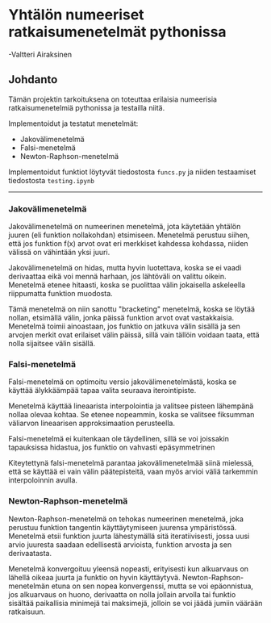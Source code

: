 # Yhtälön numeeriset ratkaisumenetelmät pythonissa

-Valtteri Airaksinen


## Johdanto

Tämän projektin tarkoituksena on toteuttaa erilaisia numeerisia ratkaisumenetelmiä pythonissa ja testailla niitä.

Implementoidut ja testatut menetelmät:

- Jakovälimenetelmä
- Falsi-menetelmä
- Newton-Raphson-menetelmä

Implementoidut funktiot löytyvät tiedostosta `funcs.py` ja niiden testaamiset tiedostosta `testing.ipynb`


---

### Jakovälimenetelmä

Jakovälimenetelmä on numeerinen menetelmä, jota käytetään yhtälön juuren (eli funktion nollakohdan) etsimiseen. Menetelmä perustuu siihen, että jos funktion f(x) arvot ovat eri merkkiset kahdessa kohdassa, niiden välissä on vähintään yksi juuri.

Jakovälimenetelmä on hidas, mutta hyvin luotettava, koska se ei vaadi derivaattaa eikä voi mennä harhaan, jos lähtöväli on valittu oikein. Menetelmä etenee hitaasti, koska se puolittaa välin jokaisella askeleella riippumatta funktion muodosta.

Tämä menetelmä on niin sanottu "bracketing" menetelmä, koska se löytää nollan, etsimällä välin, jonka päissä funktion arvot ovat vastakkaisia. Menetelmä toimii ainoastaan, jos funktio on jatkuva välin sisällä ja sen arvojen merkit ovat erilaiset välin päissä, sillä vain tällöin voidaan taata, että nolla sijaitsee välin sisällä.

### Falsi-menetelmä

Falsi-menetelmä on optimoitu versio jakovälimenetelmästä, koska se käyttää älykkäämpää tapaa valita seuraava iterointipiste.

Menetelmä käyttää lineaarista interpolointia ja valitsee pisteen lähempänä nollaa olevaa kohtaa. Se etenee nopeammin, koska se valitsee fiksumman väliarvon lineaarisen approksimaation perusteella.

Falsi-menetelmä ei kuitenkaan ole täydellinen, sillä se voi joissakin tapauksissa hidastua, jos funktio on vahvasti epäsymmetrinen

Kiteytettynä falsi-menetelmä parantaa jakovälimenetelmää siinä mielessä, että se käyttää ei vain välin päätepisteitä, vaan myös arvioi väliä tarkemmin interpoloinnin avulla.

### Newton-Raphson-menetelmä

Newton-Raphson-menetelmä on tehokas numeerinen menetelmä, joka perustuu funktion tangentin käyttäytymiseen juurensa ympäristössä. Menetelmä etsii funktion juurta lähestymällä sitä iteratiivisesti, jossa uusi arvio juuresta saadaan edellisestä arvioista, funktion arvosta ja sen derivaatasta.

Menetelmä konvergoituu yleensä nopeasti, erityisesti kun alkuarvaus on lähellä oikeaa juurta ja funktio on hyvin käyttäytyvä. Newton-Raphson-menetelmän etuna on sen nopea konvergenssi, mutta se voi epäonnistua, jos alkuarvaus on huono, derivaatta on nolla jollain arvolla tai funktio sisältää paikallisia minimejä tai maksimejä, jolloin se voi jäädä jumiin väärään ratkaisuun.